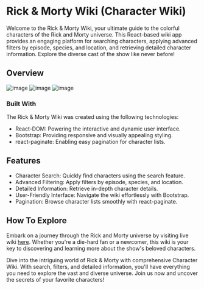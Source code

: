 # Rick & Morty Wiki (Character Wiki)

Welcome to the Rick & Morty Wiki, your ultimate guide to the colorful characters of the Rick and Morty universe. This React-based wiki app provides an engaging platform for searching characters, applying advanced filters by episode, species, and location, and retrieving detailed character information. Explore the diverse cast of the show like never before!

## Overview
![image](https://github.com/Kuba-Nowoszynski/Projects/assets/117540841/adb9302c-7068-4a3e-91c0-1852b6325498)
![image](https://github.com/Kuba-Nowoszynski/Projects/assets/117540841/bb8e6408-12d2-4870-84a3-d46606c66d10)
![image](https://github.com/Kuba-Nowoszynski/Projects/assets/117540841/a8eaec5a-be2b-48d3-9ad7-a27afde4a143)




### Built With
The Rick & Morty Wiki was created using the following technologies:
- React-DOM: Powering the interactive and dynamic user interface.
- Bootstrap: Providing responsive and visually appealing styling.
- react-paginate: Enabling easy pagination for character lists.

## Features
- Character Search: Quickly find characters using the search feature.
- Advanced Filtering: Apply filters by episode, species, and location.
- Detailed Information: Retrieve in-depth character details.
- User-Friendly Interface: Navigate the wiki effortlessly with Bootstrap.
- Pagination: Browse character lists smoothly with react-paginate.

## How To Explore
Embark on a journey through the Rick and Morty universe by visiting live wiki [here](https://q8-rick-n-morty-wiki.netlify.app/). Whether you're a die-hard fan or a newcomer, this wiki is your key to discovering and learning more about the show's beloved characters.

Dive into the intriguing world of Rick & Morty with comprehensive Character Wiki. With search, filters, and detailed information, you'll have everything you need to explore the vast and diverse universe. Join us now and uncover the secrets of your favorite characters!
